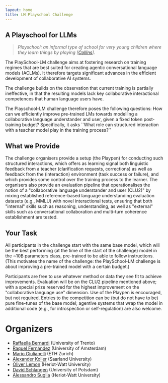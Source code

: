 ```yaml
---
layout: home
title: LM Playschool Challenge
---
```


## A Playschool for LLMs
> _Playschool: an informal type of school for very young children where they learn things by playing [[Collins](https://www.collinsdictionary.com/dictionary/english/playschool)]._

The PlaySchool-LM challenge  aims at fostering research on training regimes that are best suited for creating agentic conversational language models (ACLMs).  It therefore targets significant advances in the efficient development of collaborative AI systems.

The challenge builds on the observation that current training is partially ineffective, in that the resulting models lack key collaborative interactional competences that human language users have. 

The  Playschool-LM challenge therefore poses the following questions: How can we efficiently improve pre-trained LMs towards modelling a collaborative language understander and user, given a fixed token post-training  budget?  Specifically, it asks ``What role can structured interaction with a teacher model play in the training process?’’ 

## What we Provide
The challenge organisers provide a setup (the Playpen) for conducting such structured interactions, which offers as learning signal both linguistic feedback from a teacher (clarification requests, corrections) as well as feedback from the (interaction) environment (task success or failure), and which provides some control over the training process to the learner. The organisers also provide an evaluation pipeline that operationalises the notion of a "collaborative language understander and user (CLU2)"  by mixing established reference-based language understanding evaluation datasets (e.g., MMLU) with novel interactional tests, ensuring that both "internal" skills such as reasoning, understanding, as well as "external" skills such as conversational collaboration and multi-turn coherence establishment are tested.

## Your Task
All participants in the challenge start with the same base model, which will be the best performing (at the time of the start of the challenge) model in the ~10B parameters class, pre-trained to be able to follow instructions. (This motivates the name of the challenge: the PlaySchool-LM challenge is about improving a pre-trained model with a certain budget.)

Participants are free to use whatever method or data they see fit to achieve improvements. Evaluation will be on the CLU2 pipeline mentioned above; with a special prize reserved for the highest improvement on the "collaborative language use" dimension. Use of the Playpen is encouraged, but not required. Entries to the competition can be (but do not have to be) pure fine-tunes of the base model; agentive systems that wrap the model in additional code (e.g., for introspection or self-regulation) are also welcome.



# Organizers
* [Raffaella Bernardi](https://disi.unitn.it/~bernardi/) (University of Trento)
* [Raquel Fernández](https://staff.fnwi.uva.nl/r.fernandezrovira/) (University of Amsterdam)
* [Mario Giulianelli](https://glnmario.github.io/) (ETH Zurich)
* [Alexander Koller](https://www.coli.uni-saarland.de/~koller/) (Saarland University)
* [Oliver Lemon](https://www.edinburgh-robotics.org/academics/oliver-lemon) (Heriot-Watt University)
* [David Schlangen](https://www.ling.uni-potsdam.de/~das/) (University of Potsdam)
* [Alessandro Suglia](https://www.edinburgh-robotics.org/academics/alessandro-suglia) (Heriot-Watt University)
